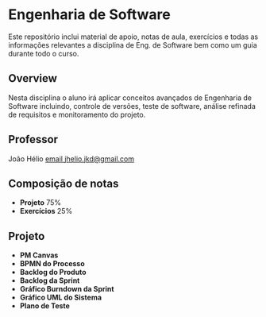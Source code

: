 # Engenharia de Software 

Este repositório inclui material de apoio, notas de aula, exercícios e todas as informações relevantes a disciplina de Eng. de Software bem como um guia durante todo o curso.

## Overview
Nesta disciplina o aluno irá aplicar conceitos avançados de Engenharia de Software incluindo, controle de versões, teste de software, análise refinada de requisitos e monitoramento do projeto.

## Professor

João Hélio [email jhelio.jkd@gmail.com](mailto:jhelio.jkd@gmail.com)

## Composição de notas

* **Projeto** 75%
* **Exercícios** 25%

## Projeto

* **PM Canvas**
* **BPMN do Processo**
* **Backlog do Produto**
* **Backlog da Sprint**
* **Gráfico Burndown da Sprint**
* **Gráfico UML do Sistema**
* **Plano de Teste**
